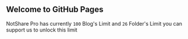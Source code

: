 ## Welcome to GitHub Pages

NotShare Pro has currently `100` Blog's Limit and `26` Folder's Limit you can support us to unlock this limit 
